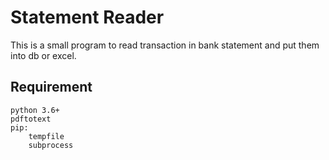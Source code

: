 # Statement Reader

This is a small program to read transaction in bank statement and put them into db or excel.

## Requirement


```text
python 3.6+
pdftotext
pip:
    tempfile
    subprocess
```